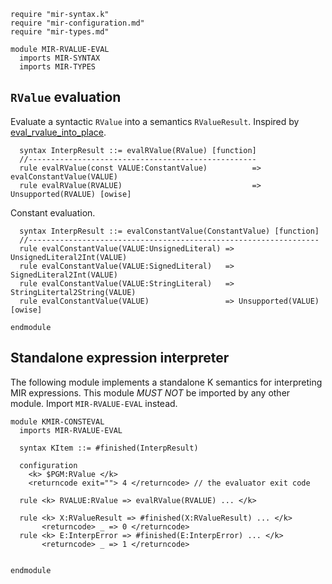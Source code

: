 ```k
require "mir-syntax.k"
require "mir-configuration.md"
require "mir-types.md"
```

```k
module MIR-RVALUE-EVAL
  imports MIR-SYNTAX
  imports MIR-TYPES
```

`RValue` evaluation
-------------------

Evaluate a syntactic `RValue` into a semantics `RValueResult`. Inspired by [eval_rvalue_into_place](https://github.com/rust-lang/rust/blob/bd43458d4c2a01af55f7032f7c47d7c8fecfe560/compiler/rustc_const_eval/src/interpret/step.rs#L148).

```k
  syntax InterpResult ::= evalRValue(RValue) [function]
  //---------------------------------------------------
  rule evalRValue(const VALUE:ConstantValue)          => evalConstantValue(VALUE)
  rule evalRValue(RVALUE)                             => Unsupported(RVALUE) [owise]
```

Constant evaluation.

```k
  syntax InterpResult ::= evalConstantValue(ConstantValue) [function]
  //-----------------------------------------------------------------
  rule evalConstantValue(VALUE:UnsignedLiteral) => UnsignedLiteral2Int(VALUE)
  rule evalConstantValue(VALUE:SignedLiteral)   => SignedLiteral2Int(VALUE)
  rule evalConstantValue(VALUE:StringLiteral)   => StringLitertal2String(VALUE)
  rule evalConstantValue(VALUE)                 => Unsupported(VALUE) [owise]
```

```k
endmodule
```

Standalone expression interpreter
---------------------------------

The following module implements a standalone K semantics for interpreting MIR expressions.
This module *MUST NOT* be imported by any other module. Import `MIR-RVALUE-EVAL` instead.

```k
module KMIR-CONSTEVAL
  imports MIR-RVALUE-EVAL

  syntax KItem ::= #finished(InterpResult)

  configuration
    <k> $PGM:RValue </k>
    <returncode exit=""> 4 </returncode> // the evaluator exit code

  rule <k> RVALUE:RValue => evalRValue(RVALUE) ... </k>

  rule <k> X:RValueResult => #finished(X:RValueResult) ... </k>
       <returncode> _ => 0 </returncode>
  rule <k> E:InterpError => #finished(E:InterpError) ... </k>
       <returncode> _ => 1 </returncode>


endmodule
```
